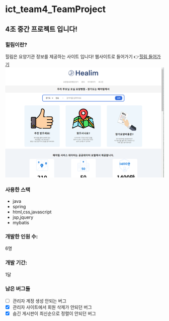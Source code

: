 # ict_team4_TeamProject
## 4조 중간 프로젝트 입니다!

### 힐림이란?
힐림은 요양기관 정보를 제공하는 사이트 입니다!
웹사이트로 들어가기 👉[힐림 들어가기](http://13.124.150.212/)
![img](./home.png)
### 사용한 스택
- java
- spring
- html,css,javascript
- jsp,jquery
- mybatis

### 개발한 인원 수:
6명
### 개발 기간:
1달

### 남은 버그들
- [ ] 관리자 계정 생성 안되는 버그
- [x] 관리자 사이트에서 회원 삭제가 안되던 버그
- [x] 숨긴 게시판이 최신순으로 정렬이 안되던 버그
